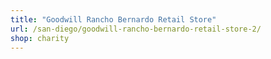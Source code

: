```yaml
---
title: "Goodwill Rancho Bernardo Retail Store"
url: /san-diego/goodwill-rancho-bernardo-retail-store-2/
shop: charity
---
```

